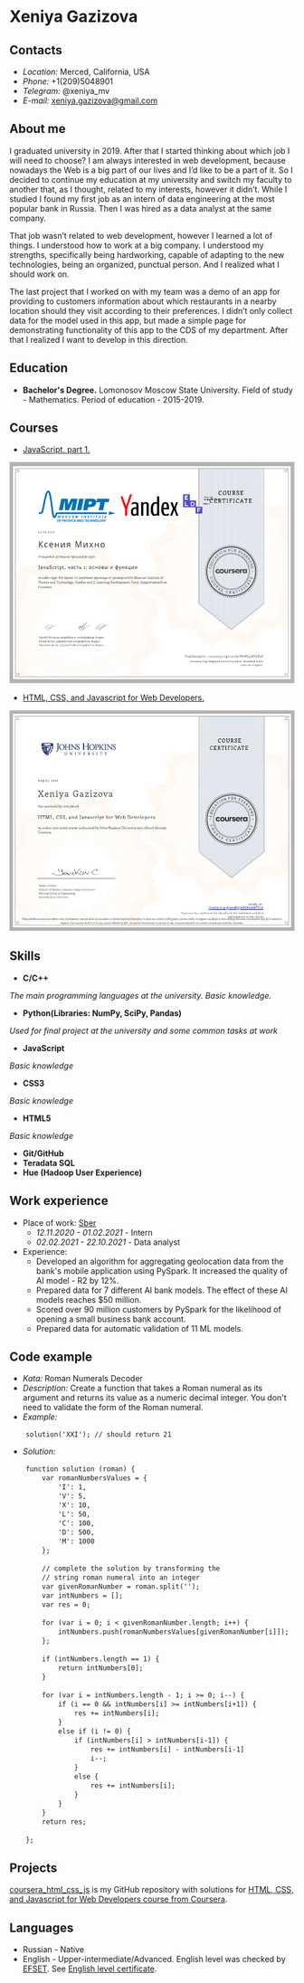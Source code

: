 # Xeniya Gazizova
## Contacts
* *Location:* Merced, California, USA
* *Phone:* +1(209)5048901
* *Telegram:* @xeniya_mv
* *E-mail:* xeniya.gazizova@gmail.com

## About me

I graduated university in 2019. After that I started thinking about which job I will need to choose? I am always interested in web development, because nowadays the Web is a big part of our lives and I’d like to be a part of it. So I decided to continue my education at my university and switch my faculty to another that, as I thought, related to my interests, however it didn’t. While I studied I found my first job as an intern of data engineering at the most popular bank in Russia. Then I was hired as a data analyst at the same company.

That job wasn’t related to web development, however I learned a lot of things. I understood how to work at a big company. I understood my strengths, specifically being hardworking, capable of adapting to the new technologies, being an organized, punctual person. And I realized what I should work on. 

The last project that I worked on with my team was a demo of an app for providing to customers information about which restaurants in a nearby location should they visit according to their preferences. I didn’t only collect data for the model used in this app, but made a simple page for demonstrating functionality of this app to the CDS of my department. After that I realized I want to develop in this direction. 

## Education
* **Bachelor's Degree.** Lomonosov Moscow State University. Field of study - Mathematics. Period of education - 2015-2019.

## Courses
* [JavaScript, part 1.](https://www.coursera.org/learn/javascript-osnovy-i-funktsii)

![Coursera course 1](/images/coursera_js_1.png)

* [HTML, CSS, and Javascript for Web Developers.](https://www.coursera.org/learn/html-css-javascript-for-web-developers)

![Coursera course 2](/images/coursera_html_css_js.png)

## Skills
* **C/C++**

*The main programming languages at the university. Basic knowledge.*
* **Python(Libraries: NumPy, SciPy, Pandas)**

*Used for final project at the university and some common tasks at work*
* **JavaScript**

*Basic knowledge*
* **CSS3**

*Basic knowledge*
* **HTML5**

*Basic knowledge*
* **Git/GitHub**
* **Teradata SQL**
* **Hue (Hadoop User Experience)**

## Work experience
* Place of work: [Sber](www.sberbank.ru)
    - *12.11.2020 - 01.02.2021* - Intern
    - *02.02.2021 - 22.10.2021* - Data analyst
* Experience:
    - Developed an algorithm for aggregating geolocation data from the bank's mobile application using PySpark. It increased the quality of AI model - R2 by 12%.
    - Prepared data for 7 different AI bank models. The effect of these AI models reaches $50 million.
    - Scored over 90 million customers by PySpark for the likelihood of opening a small business bank account.
    - Prepared data for automatic validation of 11 ML models.


## Code example
* *Kata:* Roman Numerals Decoder
* *Description:* Create a function that takes a Roman numeral as its argument and returns its value as a numeric decimal integer. You don't need to validate the form of the Roman numeral.
* *Example:*

```
    solution('XXI'); // should return 21
```
* *Solution:*

```
    function solution (roman) {
        var romanNumbersValues = {
            'I': 1,
            'V': 5,
            'X': 10,
            'L': 50,
            'C': 100,
            'D': 500,
            'M': 1000
        };

        // complete the solution by transforming the
        // string roman numeral into an integer
        var givenRomanNumber = roman.split('');
        var intNumbers = [];
        var res = 0;
    
        for (var i = 0; i < givenRomanNumber.length; i++) {
            intNumbers.push(romanNumbersValues[givenRomanNumber[i]]);
        };
    
        if (intNumbers.length == 1) {
            return intNumbers[0];
        }

        for (var i = intNumbers.length - 1; i >= 0; i--) {
            if (i == 0 && intNumbers[i] >= intNumbers[i+1]) {
                res += intNumbers[i];
            }
            else if (i != 0) {
                if (intNumbers[i] > intNumbers[i-1]) {
                    res += intNumbers[i] - intNumbers[i-1]
                    i--;
                }
                else {
                    res += intNumbers[i];
                }
            }
        }
        return res;

    };
```

## Projects
[coursera_html_css_js](https://github.com/XeniyaMV/coursera_html_css_js) is my GitHub repository with solutions for  [HTML, CSS, and Javascript for Web Developers course from Coursera](https://www.coursera.org/learn/html-css-javascript-for-web-developers).

## Languages
* Russian - Native
* English - Upper-intermediate/Advanced. English level was checked by [EFSET](https://www.efset.org/ef-set-50/).
See [English level certificate](https://github.com/XeniyaMV/rsschool-cv/blob/gh-pages/images/EF%20SET%20Certificate.pdf).
